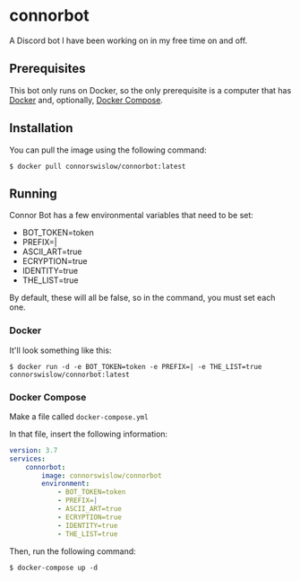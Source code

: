 # connorbot
A Discord bot I have been working on in my free time on and off.

## Prerequisites
This bot only runs on Docker, so the only prerequisite is a computer that has [Docker](https://docs.docker.com/engine/install/) and, optionally, [Docker Compose](https://docs.docker.com/compose/install/).

## Installation
You can pull the image using the following command:

`$ docker pull connorswislow/connorbot:latest`

## Running

Connor Bot has a few environmental variables that need to be set:
- BOT_TOKEN=token
- PREFIX=|
- ASCII_ART=true
- ECRYPTION=true
- IDENTITY=true
- THE_LIST=true

By default, these will all be false, so in the command, you must set each one.

### Docker
It'll look something like this:

`$ docker run -d -e BOT_TOKEN=token -e PREFIX=| -e THE_LIST=true connorswislow/connorbot:latest`

### Docker Compose

Make a file called `docker-compose.yml`

In that file, insert the following information:

```yml
version: 3.7
services:
    connorbot:
        image: connorswislow/connorbot
        environment:
            - BOT_TOKEN=token
            - PREFIX=|
            - ASCII_ART=true
            - ECRYPTION=true
            - IDENTITY=true
            - THE_LIST=true
```
Then, run the following command:

`$ docker-compose up -d`

